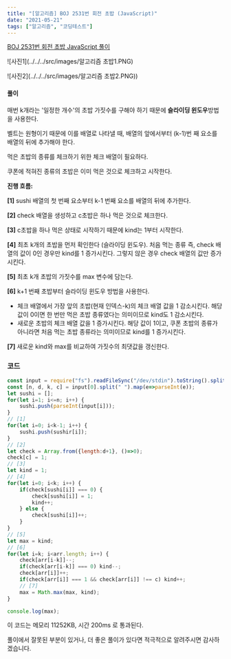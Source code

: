 ```yaml
---
title: "[알고리즘] BOJ 2531번 회전 초밥 (JavaScript)"
date: "2021-05-21"
tags: ["알고리즘", "코딩테스트"]
---
```

[BOJ 2531번 회전 초밥 JavaScript 풀이](https://www.acmicpc.net/problem/2531)



![사진1](../../../src/images/알고리즘 초밥1.PNG)

![사진2](../../../src/images/알고리즘 초밥2.PNG))



#### 풀이

매번 k개라는 '일정한 개수'의 초밥 가짓수를 구해야 하기 때문에 **슬라이딩 윈도우**방법을 사용한다.

벨트는 원형이기 때문에 이를 배열로 나타낼  때, 배열의 앞에서부터 (k-1)번 째 요소를 배열의 뒤에 추가해야 한다.

먹은 초밥의 종류를 체크하기 위한 체크 배열이 필요하다.

쿠폰에 적혀진 종류의 초밥은 이미 먹은 것으로 체크하고 시작한다.

**진행 흐름:**

**[1]** sushi 배열의 첫 번째 요소부터 k-1 번째 요소를 배열의 뒤에 추가한다.

**[2]** check 배열을 생성하고 c초밥은 하나 먹은 것으로 체크한다.

**[3]** c초밥을 하나 먹은 상태로 시작하기 때문에 kind는 1부터 시작한다.

**[4]** 최초 k개의 초밥을 먼저 확인한다 (슬라이딩 윈도우). 처음 먹는 종류 즉, check 배열의 값이 0인 경우만 kind를 1 증가시킨다. 그렇지 않은 경우 check 배열의 값만 증가시킨다.

**[5]** 최초 k개 초밥의 가짓수를 max 변수에 담는다.

**[6]** k+1 번째 초밥부터 슬라이딩 윈도우 방법을 사용한다.

+ 체크 배열에서 가장 앞의 초밥(현재 인덱스-k)의 체크 배열 값을 1 감소시킨다. 해당 값이 0이면 한 번만 먹은 초밥 종류였다는 의미이므로 kind도 1 감소시킨다.
+ 새로운 초밥의 체크 배열 값을 1 증가시킨다. 해당 값이 1이고, 쿠폰 초밥의 종류가 아니라면 처음 먹는 초밥 종류라는 의미이므로 kind를 1 증가시킨다.

**[7]** 새로운 kind와 max를 비교하여 가짓수의 최댓값을 갱신한다.



### 코드

```javascript
const input = require("fs").readFileSync("/dev/stdin").toString().split("\n");
const [n, d, k, c] = input[0].split(" ").map(e=>parseInt(e));
let sushi = [];
for(let i=1; i<=n; i++) {
    sushi.push(parseInt(input[i]));
}
// [1]
for(let i=0; i<k-1; i++) {
    sushi.push(sushir[i]);
}
// [2]
let check = Array.from({length:d+1}, ()=>0);
check[c] = 1;
// [3]
let kind = 1;
// [4]
for(let i=0; i<k; i++) {
    if(check[sushi[i]] === 0) {
        check[sushi[i]] = 1;
        kind++;
    } else {
        check[sushi[i]]++;
    }
}
// [5]
let max = kind;
// [6]
for(let i=k; i<arr.length; i++) {
    check[arr[i-k]]--;
    if(check[arr[i-k]] === 0) kind--;
    check[arr[i]]++;
    if(check[arr[i]] === 1 && check[arr[i]] !== c) kind++;
    // [7]
    max = Math.max(max, kind);
}  

console.log(max);
```

이 코드는 메모리 11252KB, 시간 200ms 로 통과된다.

풀이에서 잘못된 부분이 있거나, 더 좋은 풀이가 있다면 적극적으로 알려주시면 감사하겠습니다.